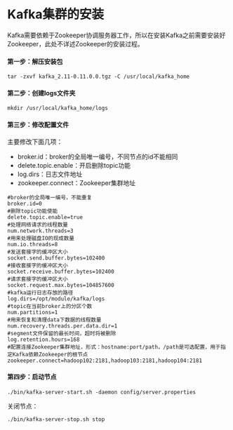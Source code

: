 # Kafka集群的安装

Kafka需要依赖于Zookeeper协调服务器工作，所以在安装Kafka之前需要安装好Zookeeper，此处不详述Zookeeper的安装过程。

#### **第一步：解压安装包**

```shell
tar -zxvf kafka_2.11-0.11.0.0.tgz -C /usr/local/kafka_home
```

#### **第二步：创建logs文件夹**

```shell
mkdir /usr/local/kafka_home/logs
```

#### **第三步：修改配置文件**

主要修改下面几项：

- broker.id：broker的全局唯一编号，不同节点的id不能相同
- delete.topic.enable：开启删除topic功能
- log.dirs：日志文件地址
- zookeeper.connect：Zookeeper集群地址

```properties
#broker的全局唯一编号，不能重复
broker.id=0
#删除topic功能使能
delete.topic.enable=true
#处理网络请求的线程数量
num.network.threads=3
#用来处理磁盘IO的现成数量
num.io.threads=8
#发送套接字的缓冲区大小
socket.send.buffer.bytes=102400
#接收套接字的缓冲区大小
socket.receive.buffer.bytes=102400
#请求套接字的缓冲区大小
socket.request.max.bytes=104857600
#kafka运行日志存放的路径	
log.dirs=/opt/module/kafka/logs
#topic在当前broker上的分区个数
num.partitions=1
#用来恢复和清理data下数据的线程数量
num.recovery.threads.per.data.dir=1
#segment文件保留的最长时间，超时将被删除
log.retention.hours=168
#配置连接Zookeeper集群地址，形式：hostname:port/path，/path是可选配置，用于指定Kafka依赖Zookeeper的根节点
zookeeper.connect=hadoop102:2181,hadoop103:2181,hadoop104:2181
```

#### **第四步：启动节点**

```shell
./bin/kafka-server-start.sh -daemon config/server.properties
```

关闭节点：

```shell
./bin/kafka-server-stop.sh stop
```

